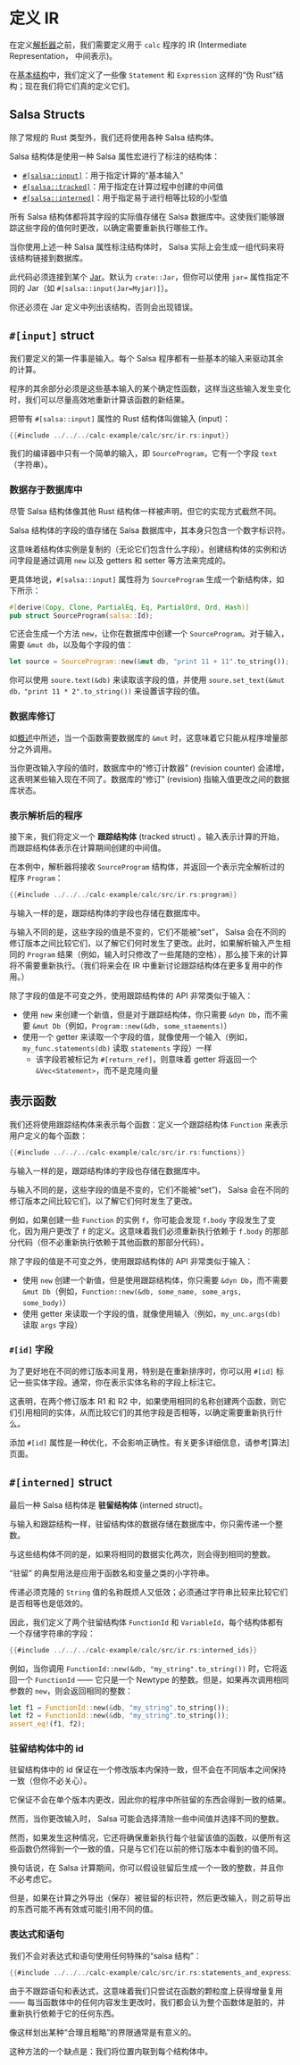 # 定义 IR

在定义[解析器]之前，我们需要定义用于 `calc` 程序的 IR (Intermediate Representation， 中间表示)。

在[基本结构]中，我们定义了一些像 `Statement` 和 `Expression` 这样的“伪 Rust”结构；现在我们将它们真的定义它们。

[解析器]: ./parser.md
[基本结构]: ./structure.md
[Jar]: ./jar.md

## Salsa Structs

除了常规的 Rust 类型外，我们还将使用各种 Salsa 结构体。

Salsa 结构体是使用一种 Salsa 属性宏进行了标注的结构体：

* [`#[salsa::input]`](#input-struct)：用于指定计算的“基本输入”
* [`#[salsa::tracked]`](#tracked-structs)：用于指定在计算过程中创建的中间值
* [`#[salsa::interned]`](#interned-structs)：用于指定易于进行相等比较的小型值

所有 Salsa 结构体都将其字段的实际值存储在 Salsa 数据库中。这使我们能够跟踪这些字段的值何时更改，以确定需要重新执行哪些工作。

当你使用上述一种 Salsa 属性标注结构体时， Salsa 实际上会生成一组代码来将该结构链接到数据库。

此代码必须连接到某个 [Jar]。默认为 `crate::Jar`，但你可以使用 `jar=` 属性指定不同的 Jar（如 `#[salsa::input(Jar=Myjar)]`）。

你还必须在 Jar 定义中列出该结构，否则会出现错误。

## `#[input]` struct

我们要定义的第一件事是输入。每个 Salsa 程序都有一些基本的输入来驱动其余的计算。

程序的其余部分必须是这些基本输入的某个确定性函数，这样当这些输入发生变化时，我们可以尽量高效地重新计算该函数的新结果。

把带有 `#[salsa::input]` 属性的 Rust 结构体叫做输入 (input)：

```rust
{{#include ../../../calc-example/calc/src/ir.rs:input}}
```

我们的编译器中只有一个简单的输入，即 `SourceProgram`，它有一个字段 `text` （字符串）。

### 数据存于数据库中

尽管 Salsa 结构体像其他 Rust 结构体一样被声明，但它的实现方式截然不同。

Salsa 结构体的字段的值存储在 Salsa 数据库中，其本身只包含一个数字标识符。

这意味着结构体实例是复制的（无论它们包含什么字段）。创建结构体的实例和访问字段是通过调用
`new` 以及 getters 和 setter 等方法来完成的。

更具体地说，`#[salsa::input]` 属性将为 `SourceProgram` 生成一个新结构体，如下所示：

```rust
#[derive(Copy, Clone, PartialEq, Eq, PartialOrd, Ord, Hash)]
pub struct SourceProgram(salsa::Id);
```

它还会生成一个方法 `new`，让你在数据库中创建一个 `SourceProgram`。对于输入，需要 `&mut db`，以及每个字段的值：

```rust
let source = SourceProgram::new(&mut db, "print 11 + 11".to_string());
```

你可以使用 `soure.text(&db)` 来读取该字段的值，并使用 `soure.set_text(&mut db，"print 11 * 2".to_string())` 来设置该字段的值。

### 数据库修订

如[概述](../overview.html#salsa-的目标)中所述，当一个函数需要数据库的 `&mut` 时，这意味着它只能从程序增量部分之外调用。

当你更改输入字段的值时，数据库中的“修订计数器” (revision counter) 
会递增，这表明某些输入现在不同了。数据库的“修订” (revision) 指输入值更改之间的数据库状态。

### 表示解析后的程序

接下来，我们将定义一个 **跟踪结构体** (tracked struct) 。输入表示计算的开始，而跟踪结构体表示在计算期间创建的中间值。

在本例中，解析器将接收 `SourceProgram` 结构体，并返回一个表示完全解析过的程序 `Program`：

```rust
{{#include ../../../calc-example/calc/src/ir.rs:program}}
```

与输入一样的是，跟踪结构体的字段也存储在数据库中。

与输入不同的是，这些字段的值是不变的，它们不能被“set”， Salsa 会在不同的修订版本之间比较它们，以了解它们何时发生了更改。此时，如果解析输入产生相同的 
`Program` 结果（例如，输入时只修改了一些尾随的空格），那么接下来的计算将不需要重新执行。（我们将来会在 IR 中重新讨论跟踪结构体在更多复用中的作用。）

除了字段的值是不可变之外，使用跟踪结构体的 API 非常类似于输入：

* 使用 `new` 来创建一个新值，但是对于跟踪结构体，你只需要 `&dyn Db`，而不需要 `&mut Db`（例如，`Program::new(&db, some_staements)`）
* 使用一个 getter 来读取一个字段的值，就像使用一个输入（例如，`my_func.statements(db)` 读取 `statements` 字段）一样
  * 该字段若被标记为 `#[return_ref]`，则意味着 getter 将返回一个 `&Vec<Statement>`，而不是克隆向量

## 表示函数

我们还将使用跟踪结构体来表示每个函数：定义一个跟踪结构体 `Function` 来表示用户定义的每个函数：

```rust
{{#include ../../../calc-example/calc/src/ir.rs:functions}}
```

与输入一样的是，跟踪结构体的字段也存储在数据库中。

与输入不同的是，这些字段的值是不变的，它们不能被“set”)， Salsa 会在不同的修订版本之间比较它们，以了解它们何时发生了更改。

例如，如果创建一些 `Function` 的实例 `f`，你可能会发现 `f.body` 字段发生了变化，因为用户更改了 `f` 的定义。这意味着我们必须重新执行依赖于
`f.body` 的那部分代码（但不必重新执行依赖于其他函数的那部分代码）。

除了字段的值是不可变之外，使用跟踪结构体的 API 非常类似于输入：

* 使用 `new` 创建一个新值，但是使用跟踪结构体，你只需要 `&dyn Db`，而不需要 `&mut Db`（例如，`Function::new(&db, some_name, some_args, some_body)`）
* 使用 getter 来读取一个字段的值，就像使用输入（例如，`my_unc.args(db)` 读取 `args` 字段）

### `#[id]` 字段

为了更好地在不同的修订版本间复用，特别是在重新排序时，你可以用 `#[id]` 标记一些实体字段。通常，你在表示实体名称的字段上标注它。

这表明，在两个修订版本 R1 和 R2 中，如果使用相同的名称创建两个函数，则它们引用相同的实体，从而比较它们的其他字段是否相等，以确定需要重新执行什么。

添加 `#[id]` 属性是一种优化，不会影响正确性。有关更多详细信息，请参考[算法]页面。

[algorithm]: ../reference/algorithm.md 

## `#[interned]` struct

最后一种 Salsa 结构体是 **驻留结构体** (interned struct)。

与输入和跟踪结构一样，驻留结构体的数据存储在数据库中，你只需传递一个整数。

与这些结构体不同的是，如果将相同的数据实化两次，则会得到相同的整数。

“驻留” 的典型用法是应用于函数名和变量之类的小字符串。

传递必须克隆的 `String` 值的名称既烦人又低效；必须通过字符串比较来比较它们是否相等也是低效的。

因此，我们定义了两个驻留结构体 `FunctionId` 和 `VariableId`，每个结构体都有一个存储字符串的字段：

```rust
{{#include ../../../calc-example/calc/src/ir.rs:interned_ids}}
```

例如，当你调用 `FunctionId::new(&db, "my_string".to_string())` 时，它将返回一个 `FunctionId` —— 
它只是一个 Newtype 的整数。但是，如果再次调用相同参数的 `new`，则会返回相同的整数：

```rust
let f1 = FunctionId::new(&db, "my_string".to_string());
let f2 = FunctionId::new(&db, "my_string".to_string());
assert_eq!(f1, f2);
```

### 驻留结构体中的 id

驻留结构体中的 id 保证在一个修改版本内保持一致，但不会在不同版本之间保持一致（但你不必关心）。

它保证不会在单个版本内更改，因此你的程序中所驻留的东西会得到一致的结果。

然而，当你更改输入时， Salsa 可能会选择清除一些中间值并选择不同的整数。

然而，如果发生这种情况，它还将确保重新执行每个驻留该值的函数，以便所有这些函数仍然得到一个一致的值，只是与它们在以前的修订版本中看到的值不同。

换句话说，在 Salsa 计算期间，你可以假设驻留后生成一个一致的整数，并且你不必考虑它。

但是，如果在计算之外导出（保存）被驻留的标识符，然后更改输入，则之前导出的东西可能不再有效或可能引用不同的值。

### 表达式和语句

我们不会对表达式和语句使用任何特殊的“salsa 结构”：

```rust
{{#include ../../../calc-example/calc/src/ir.rs:statements_and_expressions}}
```

由于不跟踪语句和表达式，这意味着我们只尝试在函数的颗粒度上获得增量复用 ——
每当函数体中的任何内容发生更改时，我们都会认为整个函数体是脏的，并重新执行依赖于它的任何东西。

像这样划出某种“合理且粗略”的界限通常是有意义的。

这种方法的一个缺点是：我们将位置内联到每个结构体中。
